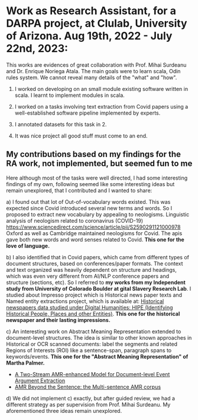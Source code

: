 # Work as Research Assistant, for a DARPA project, at Clulab, University of Arizona. Aug 19th, 2022 - July 22nd, 2023:

This works are evidences of great collaboration with Prof. Mihai Surdeanu and Dr. Enrique Noriega Atala. 
The main goals were to learn scala, Odin rules system. We cannot reveal many details of the "what" and "how".

1. I worked on developing on an small module existing software written in scala. I learnt to implement modules in scala.

2. I worked on a tasks involving text extraction from Covid papers using a well-established software pipeline implemented by experts. 

3. I annotated datasets for this task in 2.
   
5. It was nice project all good stuff must come to an end.

## My contributions based on my findings for the RA work, not implemented, but seemed fun to me

Here although most of the tasks were well directed, I had some interesting findings of my own, following seemed like some interesting ideas but remain unexplored, that I contributed and I wanted to share: 

  a) I found out that lot of Out-of-vocabulary words existed. This was expected since Covid introduced several new terms and words. So I proposed to extract new vocabulary by appealing to neologisms. Linguistic analysis of neologism related to coronavirus (COVID-19) https://www.sciencedirect.com/science/article/pii/S2590291121000978  Oxford as well as Cambridge maintained neologisms for Covid. The apis gave both new words and word senses related to Covid.
  **This one for the love of language.**

  b) I also identified that in Covid papers, which came from different types of document structures, based on conferences/paper formats. The context and text organized was heavily dependent on structure and headings, which was even very different from AI/NLP conference papers and structure (sections, etc). So I referred to **my works from my Independent study from University of Colorado Boulder at gital Slavery Research Lab**. I studied about Impresso project which is Historical news paper texts and Named entity extractions project, which is available at: <a href="https://github.com/sushmaakoju/named-entity-text-extraction-ocr-slave-trade-volumes/blob/main/README.md#historical-newspapers-data-studied-under-digital-humanities-hipe-identifying-historical-people-places-and-other-entities">Historical newspapers data studied under Digital Humanities: HIPE (Identifying Historical People, Places and other Entities)</a>.
  **This one for the historical newspaper and their lasting impressions.**

  c) An interesting work on Abstract Meaning Representation extended to document-level structures. 
  The idea is similar to other known approaches in Historical or OCR scanned documents: 
  label the segments and related Regions of Interests (ROI) like a sentence-span, paragraph spans to keywords/events. 
  **This one for the "Abstract Meaning Representation" of Martha Palmer.**
  
  - <a href="https://arxiv.org/pdf/2205.00241.pdf">A Two-Stream AMR-enhanced Model for Document-level Event Argument Extraction<a>
  - <a href="https://aclanthology.org/C18-1313.pdf">AMR Beyond the Sentence: the Multi-sentence AMR corpus</a>

  d) We did not implement c) exactly, but after guided review, we had a different strategy as per supervision from Prof. Mihai Surdeanu. My aforementioned three ideas remain unexplored.
